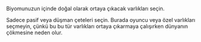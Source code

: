 Biyomunuzun içinde doğal olarak ortaya çıkacak varlıkları seçin.

Sadece pasif veya düşman çeteleri seçin. Burada oyuncu veya özel varlıkları seçmeyin, çünkü bu bu tür varlıkları ortaya çıkarmaya çalışırken dünyanın çökmesine neden olur.